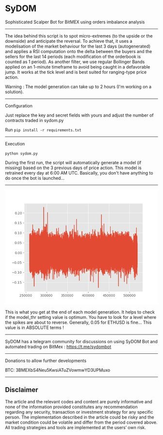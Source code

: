# SyDOM
Sophisticated Scalper Bot for BitMEX using orders imbalance analysis

------------------------------------

The idea behind this script is to spot micro-extremes (to the upside or the downside) and anticipate the reversal. To achieve that, it uses a modelisation of the market behaviour for the last 3 days (autogenerated) and applies a RSI computation onto the delta between the buyers and the sellers for the last 14 periods (each modification of the orderbook is counted as 1 period). As another filter, we use regular Bollinger Bands applied on an 1-minute timeframe to avoid being caught in a defavorable jump. It works at the tick level and is best suited for ranging-type price action.

Warning : The model generation can take up to 2 hours (I'm working on a solution).

------------------------------------

Configuration

Just replace the key and secret fields with yours and adjust the number of contracts traded in sydom.py

Run `pip install -r requirements.txt`

------------------------------------

Execution

`python sydom.py`

During the first run, the script will automatically generate a model (if missing) based on the 3 previous days of price action. This model is retrained every day at 6:00 AM UTC. Basically, you don't have anything to do once the bot is launched...

------------------------------------

<p align="center">
  <img width="640" src="predict_out.png">
</p>

This is what you get at the end of each model generation. It helps to check if the model_thr setting value is optimum. You have to look for a level where the spikes are about to reverse. Generally, 0.05 for ETHUSD is fine... This value is in ABSOLUTE terms !

------------------------------------

SyDOM has a telegram community for discussions on using SyDOM Bot and automated trading on BitMex : https://t.me/sydombot

------------------------------------

Donations to allow further developments

BTC: 3BMEXbS4Neu5KwsiATuZVowmwYD3UPMuxo

------------------------------------

## Disclaimer
The article and the relevant codes and content are purely informative and none of the information provided constitutes any recommendation regarding any security, transaction or investment strategy for any specific person. The implementation described in the article could be risky and the market condition could be volatile and differ from the period covered above. All trading strategies and tools are implemented at the users’ own risk.
